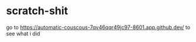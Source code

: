 # scratch-shit

go to https://automatic-couscous-7qv46qqr49jc97-8601.app.github.dev/ to see what i did
